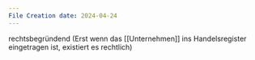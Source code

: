 ```yaml
---
File Creation date: 2024-04-24
---
```

rechtsbegründend (Erst wenn das [[Unternehmen]] ins Handelsregister eingetragen ist, existiert es rechtlich)
